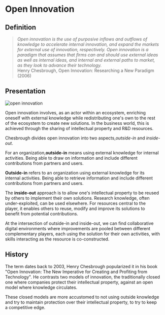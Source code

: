 # Open Innovation

## Definition

> _Open innovation is the use of purposive inflows and outflows of knowledge to accelerate internal innovation, and expand the markets for external use of innovation, respectively. Open innovation is a paradigm that assumes that firms can and should use external ideas as well as internal ideas, and internal and external paths to market, as they look to advance their technology._  
> Henry Chesbrough, Open Innovation: Researching a New Paradigm (2006)

## Presentation

![open innovation](https://raw.githubusercontent.com/Open-Models/Brique/main/images/open-innovation.jpg)

Open innovation involves, as an actor within an ecosystem, enriching oneself with external knowledge while redistributing one's own to the rest of the ecosystem to create new solutions. In the business world, this is achieved through the sharing of intellectual property and R&D resources.

Chesbrough divides open innovation into two aspects,*outside-in* and *inside-out*.

For an organization,**outside-in** means using external knowledge for internal activities. Being able to draw on information and include different contributions from partners and users.

**Outside-in** refers to an organization using external knowledge for its internal activities. Being able to retrieve information and include different contributions from partners and users.

The **inside-out** approach is to allow one's intellectual property to be reused by others to implement their own solutions. Research knowledge, often under-exploited, can be used elsewhere. For resources central to the player, it enables others to reuse, modify and improve its solutions to benefit from potential contributions.

At the intersection of outside-in and inside-out, we can find collaborative digital environments where improvements are pooled between different complementary players, each using the solution for their own activities, with skills interacting as the resource is co-constructed.

## History

The term dates back to 2003, Henry Chesbrough popularized it in his book "Open Innovation: The New Imperative for Creating and Profiting from Technology". He contrasts two models of innovation, the traditionally closed one where companies protect their intellectual property, against an open model where knowledge circulates.

These closed models are more accustomed to not using outside knowledge and try to maintain protection over their intellectual property, to try to keep a competitive edge.
